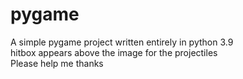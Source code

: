 # pygame
A simple pygame project written entirely in python 3.9  
hitbox appears above the image for the projectiles   
Please help me thanks 

